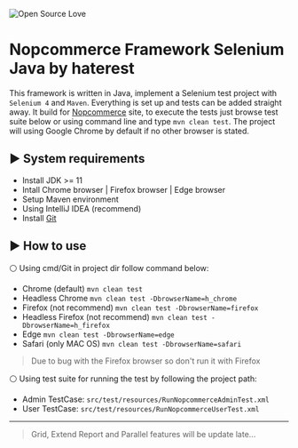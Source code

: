 ![Open Source Love](https://badges.frapsoft.com/os/v1/open-source.svg?v=103)

# Nopcommerce Framework Selenium Java by haterest

This framework is written in Java, implement a Selenium test project with `Selenium 4` and `Maven`. Everything is set up and tests can be added straight away. 
It build for [Nopcommerce](https://demo.nopcommerce.com/) site, to execute the tests just browse test suite below or using command line and type `mvn clean test`.
The project will using Google Chrome by default if no other browser is stated.

## :arrow_forward: System requirements
* Install JDK >= 11
* Intall Chrome browser | Firefox browser | Edge browser
* Setup Maven environment
* Using IntelliJ IDEA (recommend)
* Install [Git](https://git-scm.com/downloads)

## :arrow_forward: How to use
:white_circle: Using cmd/Git in project dir follow command below:
* Chrome (default) `mvn clean test`
* Headless Chrome `mvn clean test -DbrowserName=h_chrome`
* Firefox (not recommend) `mvn clean test -DbrowserName=firefox`
* Headless Firefox (not recommend) `mvn clean test -DbrowserName=h_firefox`
* Edge `mvn clean test -DbrowserName=edge`
* Safari (only MAC OS) `mvn clean test -DbrowserName=safari`
> Due to bug with the Firefox browser so don't run it with Firefox

:white_circle: Using test suite for running the test by following the project path:
* Admin TestCase: `src/test/resources/RunNopcommerceAdminTest.xml`
* User TestCase: `src/test/resources/RunNopcommerceUserTest.xml`

---

> Grid, Extend Report and Parallel features will be update late...
